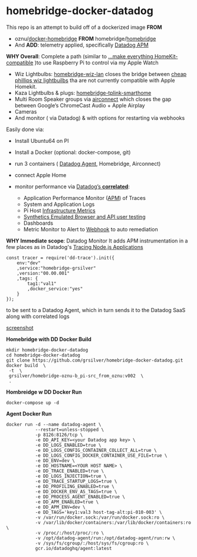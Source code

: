 # homebridge-docker-datadog


This repo is an attempt to build off of a dockerized image **FROM** 

 - oznu/[docker-homebridge](https://github.com/oznu/docker-homebridge/blob/master/Dockerfile) **FROM** homebridge/[homebridge](https://github.com/homebridge/homebridge)
 - And **ADD**: telemetry applied, specifically [Datadog APM](https://docs.datadoghq.com/tracing/) 

**WHY Overall**:  Complete a path (similar to [...make everything HomeKit-compatible](https://www.the-ambient.com/guides/homebridge-setup-homekit-ultimate-guide-1915) )to use Raspberry Pi to control via my Apple Watch
 - Wiz Lightbulbs: [homebridge-wiz-lan](https://github.com/kpsuperplane/homebridge-wiz-lan) closes the bridge between [cheap phillips wiz lightbuilbs](https://www.amazon.com/WiZ-Connected-Compatible-Assistant-Required/dp/B09LRJV3RC/ref=asc_df_B09LRJV3RC) tha are not currently compatible with Apple Homekit. 
 - Kaza Lightbulbs & plugs: [homebridge-tplink-smarthome](https://www.npmjs.com/package/homebridge-tplink-smarthome)
 - Multi Room Speaker groups via [airconnect](https://github.com/philippe44/AirConnect) which closes the gap between Google’s ChromeCast Audio + Apple Airplay 
 - Cameras
 - And monitor ( via Datadog) & with options for restarting via webhooks

 Easily done via:

 - Install Ubuntu64 on PI
 - Install a Docker (optional: docker-compose, git)
 - run 3 containers ( [Datadog Agent](https://docs.datadoghq.com/agent/docker/?tab=standard), Homebridge, Airconnect) 
 - connect Apple Home
 - monitor performance via [Datadog’s **correlated**](https://www.datadoghq.com/blog/request-log-correlation/): 

   - Application Performance Monitor ([APM](https://www.datadoghq.com/dg/apm/ts-benefits-os/)) of Traces
   - System and Application Logs
   - Pi Host [Infrastructure Metrics](https://www.datadoghq.com/dg/enterprise/it-infrastructure-monitoring/)
   - [Synthetics Emulated Browser and API user testing](https://docs.datadoghq.com/synthetics/)
   - Dashboards
   - Metric Monitor to Alert to [Webhook](https://docs.datadoghq.com/integrations/webhooks/) to auto remediation

**WHY Immediate scope**: Datadog Monitor
It adds APM instrumentation in a few places as in Datadog's [Tracing Node.js Applications](https://docs.datadoghq.com/tracing/setup_overview/setup/nodejs/?tab=containers)

```
const tracer = require('dd-trace').init({
    env:"dev"
    ,service:"homebridge-grsilver"
    ,version:"00.00.001"
    ,tags: {
        tag1:"val1"
        ,docker_service:"yes"
    }
});
```


to be sent to a Datadog Agent, which in turn sends it to the Datadog SaaS along with correlated logs

[screenshot](https://a.cl.ly/nOu9D9JL)

**Homebridge with DD Docker Build**

```
mkdir homebridge-docker-datadog
cd homebridge-docker-datadog
git clone https://github.com/grsilver/homebridge-docker-datadog.git
docker build  \
 -t  \
 grsilver/homebridge-oznu-b_pi-src_from_oznu:v002  \
 .
```

**Hombreidge w DD Docker Run**

```
docker-compose up -d
```

**Agent Docker Run**

```
docker run -d --name datadog-agent \
           --restart=unless-stopped \
           -p 8126:8126/tcp \
           -e DD_API_KEY=<your Datadog app key> \
           -e DD_LOGS_ENABLED=true \
           -e DD_LOGS_CONFIG_CONTAINER_COLLECT_ALL=true \
           -e DD_LOGS_CONFIG_DOCKER_CONTAINER_USE_FILE=true \
           -e DD_ENV=dev \
           -e DD_HOSTNAME=<YOUR HOST NAME> \
           -e DD_TRACE_ENABLED=true \
           -e DD_LOGS_INJECTION=true \
           -e DD_TRACE_STARTUP_LOGS=true \
           -e DD_PROFILING_ENABLED=true \
           -e DD_DOCKER_ENV_AS_TAGS=true \
           -e DD_PROCESS_AGENT_ENABLED=true \
           -e DD_APM_ENABLED=true \
           -e DD_APM_ENV=dev \
           -e DD_TAGS='key1:val3 host-tag-alt:pi-010-003' \
           -v /var/run/docker.sock:/var/run/docker.sock:ro \
           -v /var/lib/docker/containers:/var/lib/docker/containers:ro \
           -v /proc/:/host/proc/:ro \
           -v /opt/datadog-agent/run:/opt/datadog-agent/run:rw \
           -v /sys/fs/cgroup/:/host/sys/fs/cgroup:ro \
           gcr.io/datadoghq/agent:latest

```
